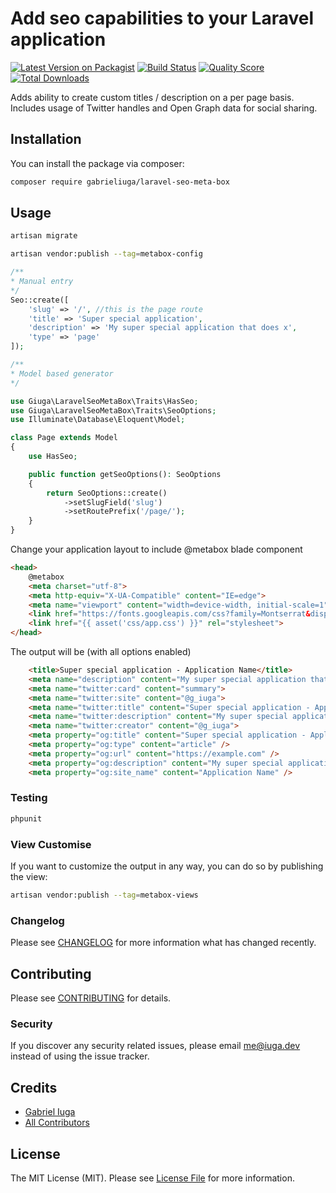 # Add seo capabilities to your Laravel application

[![Latest Version on Packagist](https://img.shields.io/packagist/v/gabrieliuga/laravel-seo-meta-box.svg?style=flat-square)](https://packagist.org/packages/gabrieliuga/laravel-seo-meta-box)
[![Build Status](https://img.shields.io/travis/gabrieliuga/laravel-seo-meta-box/master.svg?style=flat-square)](https://travis-ci.org/gabrieliuga/laravel-seo-meta-box)
[![Quality Score](https://img.shields.io/scrutinizer/g/gabrieliuga/laravel-seo-meta-box.svg?style=flat-square)](https://scrutinizer-ci.com/g/gabrieliuga/laravel-seo-meta-box)
[![Total Downloads](https://img.shields.io/packagist/dt/gabrieliuga/laravel-seo-meta-box.svg?style=flat-square)](https://packagist.org/packages/gabrieliuga/laravel-seo-meta-box)

Adds ability to create custom titles / description on a per page basis. Includes usage of Twitter handles and Open Graph data for social sharing.

## Installation

You can install the package via composer:

```bash
composer require gabrieliuga/laravel-seo-meta-box
```

## Usage

``` bash
artisan migrate

artisan vendor:publish --tag=metabox-config
```

```php
/**
* Manual entry
*/
Seo::create([
    'slug' => '/', //this is the page route 
    'title' => 'Super special application',
    'description' => 'My super special application that does x',
    'type' => 'page'
]);

/**
* Model based generator
*/

use Giuga\LaravelSeoMetaBox\Traits\HasSeo;
use Giuga\LaravelSeoMetaBox\Traits\SeoOptions;
use Illuminate\Database\Eloquent\Model;

class Page extends Model
{
    use HasSeo;

    public function getSeoOptions(): SeoOptions
    {
        return SeoOptions::create()
            ->setSlugField('slug')
            ->setRoutePrefix('/page/');
    }
}

```

Change your application layout to include @metabox blade component

``` html
<head>
    @metabox
    <meta charset="utf-8">
    <meta http-equiv="X-UA-Compatible" content="IE=edge">
    <meta name="viewport" content="width=device-width, initial-scale=1">
    <link href="https://fonts.googleapis.com/css?family=Montserrat&display=swap" rel="stylesheet">
    <link href="{{ asset('css/app.css') }}" rel="stylesheet">
</head>
```
The output will be (with all options enabled)

```html
    <title>Super special application - Application Name</title>
    <meta name="description" content="My super special application that does x"/>
    <meta name="twitter:card" content="summary">
    <meta name="twitter:site" content="@g_iuga">
    <meta name="twitter:title" content="Super special application - Application Name">
    <meta name="twitter:description" content="My super special application that does x">
    <meta name="twitter:creator" content="@g_iuga">
    <meta property="og:title" content="Super special application - Application Name" />
    <meta property="og:type" content="article" />
    <meta property="og:url" content="https://example.com" />
    <meta property="og:description" content="My super special application that does x" />
    <meta property="og:site_name" content="Application Name" />
```

### Testing

``` bash
phpunit
```

### View Customise

If you want to customize the output in any way, you can do so by publishing the view:

```bash
artisan vendor:publish --tag=metabox-views
```

### Changelog

Please see [CHANGELOG](CHANGELOG.md) for more information what has changed recently.

## Contributing

Please see [CONTRIBUTING](CONTRIBUTING.md) for details.

### Security

If you discover any security related issues, please email me@iuga.dev instead of using the issue tracker.

## Credits

- [Gabriel Iuga](https://github.com/gabrieliuga)
- [All Contributors](../../contributors)

## License

The MIT License (MIT). Please see [License File](LICENSE.md) for more information.
